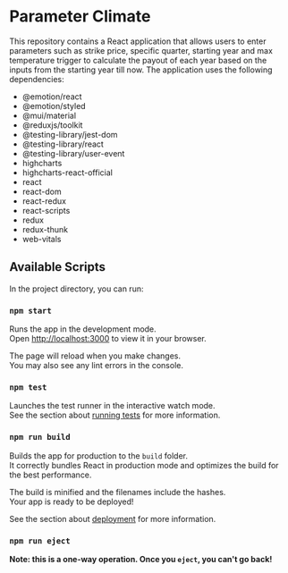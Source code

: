# Parameter Climate

This repository contains a React application that allows users to enter parameters such as strike price, specific quarter, starting year and max temperature trigger to calculate the payout of each year based on the inputs from the starting year till now. The application uses the following dependencies:

* @emotion/react
* @emotion/styled
* @mui/material
* @reduxjs/toolkit
* @testing-library/jest-dom
* @testing-library/react
* @testing-library/user-event
* highcharts
* highcharts-react-official
* react
* react-dom
* react-redux
* react-scripts
* redux
* redux-thunk
* web-vitals

## Available Scripts

In the project directory, you can run:

### `npm start`

Runs the app in the development mode.\
Open [http://localhost:3000](http://localhost:3000) to view it in your browser.

The page will reload when you make changes.\
You may also see any lint errors in the console.

### `npm test`

Launches the test runner in the interactive watch mode.\
See the section about [running tests](https://facebook.github.io/create-react-app/docs/running-tests) for more information.

### `npm run build`

Builds the app for production to the `build` folder.\
It correctly bundles React in production mode and optimizes the build for the best performance.

The build is minified and the filenames include the hashes.\
Your app is ready to be deployed!

See the section about [deployment](https://facebook.github.io/create-react-app/docs/deployment) for more information.

### `npm run eject`

**Note: this is a one-way operation. Once you `eject`, you can't go back!**
